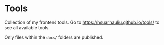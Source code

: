 # Tools

Collection of my frontend tools. Go to <https://hsuanhauliu.github.io/tools/> to see all available tools.

Only files within the `docs/` folders are published.
